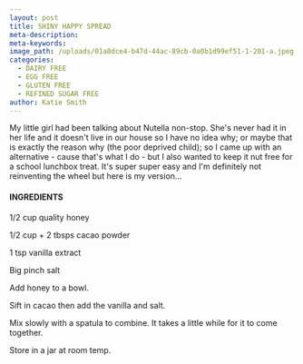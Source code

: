 ```yaml
---
layout: post
title: SHINY HAPPY SPREAD
meta-description:
meta-keywords:
image_path: /uploads/01a8dce4-b47d-44ac-89cb-0a0b1d99ef51-1-201-a.jpeg
categories:
  - DAIRY FREE
  - EGG FREE
  - GLUTEN FREE
  - REFINED SUGAR FREE
author: Katie Smith
---
```

My little girl had been talking about Nutella non-stop. She's never had it in her life and it doesn't live in our house so I have no idea why; or maybe that is exactly the reason why (the poor deprived child); so I came up with an alternative - cause that's what I do - but I also wanted to keep it nut free for a school lunchbox treat. It's super super easy and I'm definitely not reinventing the wheel but here is my version…

#### INGREDIENTS&nbsp;

1/2 cup quality honey

1/2 cup + 2 tbsps cacao powder

1 tsp vanilla extract

Big pinch salt

Add honey to a bowl.

Sift in cacao then add the vanilla and salt.

Mix slowly with a spatula to combine. It takes a little while for it to come together.

Store in a jar at room temp.

&nbsp;
